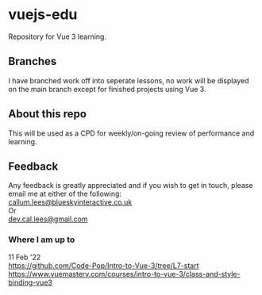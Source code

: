 # vuejs-edu
Repository for Vue 3 learning.

## Branches
I have branched work off into seperate lessons, no work will be displayed on the main branch except for finished projects using Vue 3.

## About this repo
This will be used as a CPD for weekly/on-going review of performance and learning.

## Feedback
Any feedback is greatly appreciated and if you wish to get in touch, please email me at either of the following: <br />
<a href="mailto:callum.lees@blueskyinteractive.co.uk">callum.lees@blueskyinteractive.co.uk</a><br />
Or <br />
<a href="mailto:dev.cal.lees@gmail.com">dev.cal.lees@gmail.com</a>

### Where I am up to
11 Feb '22 <br />
https://github.com/Code-Pop/Intro-to-Vue-3/tree/L7-start <br />
https://www.vuemastery.com/courses/intro-to-vue-3/class-and-style-binding-vue3
